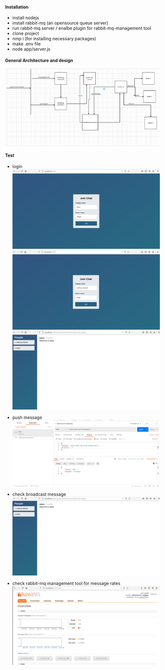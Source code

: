 #### Installation
* install nodejs
* install rabbit-mq (an opensource queue server)
* run rabbit-mq server / enalbe plugin for rabbit-mq-management tool
* clone project 
* nmp i (for installing necessary packages)
* make .env file
* node app/server.js 


#### General Architecture and design
![alt text](https://github.com/imkrngrng/zegal/blob/master/public/images/6.png)


#### Test
* login
![alt text](https://github.com/imkrngrng/zegal/blob/master/public/images/1.png)
![alt text](https://github.com/imkrngrng/zegal/blob/master/public/images/2.png)
![alt text](https://github.com/imkrngrng/zegal/blob/master/public/images/3.png)

* push message
![alt text](https://github.com/imkrngrng/zegal/blob/master/public/images/4.png)


* check broadcast message
![alt text](https://github.com/imkrngrng/zegal/blob/master/public/images/5.png)


* check rabbit-mq management tool for message rates
![alt text](https://github.com/imkrngrng/zegal/blob/master/public/images/7.png)



